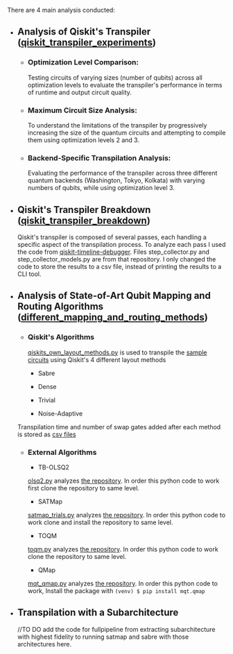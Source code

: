 There are 4 main analysis conducted:

- ## Analysis of Qiskit's Transpiler ([qiskit_transpiler_experiments](qiskit_transpiler_experiments))
  
  - ### Optimization Level Comparison:
    Testing circuits of varying sizes (number of qubits) across all optimization levels to evaluate the transpiler's performance in terms of runtime and output circuit quality.

  - ### Maximum Circuit Size Analysis:
    To understand the limitations of the transpiler by progressively increasing the size of the quantum circuits and attempting to compile them using optimization levels 2 and 3.
 
  - ### Backend-Specific Transpilation Analysis:
    Evaluating the performance of the transpiler across three different quantum backends (Washington, Tokyo, Kolkata) with varying numbers of qubits, while using optimization level 3.

- ## Qiskit's Transpiler Breakdown ([qiskit_transpiler_breakdown](qiskit_transpiler_breakdown))

  Qiskit's transpiler is composed of several passes, each handling a specific aspect of the transpilation process. To analyze each pass I used the code from
[qiskit-timeline-debugger](https://github.com/TheGupta2012/qiskit-timeline-debugger). Files step_collector.py and step_collector_models.py are from that repository.
I only changed the code to store the results to a csv file, instead of printing the results to a CLI tool.

- ## Analysis of State-of-Art Qubit Mapping and Routing Algorithms ([different_mapping_and_routing_methods](different_mapping_and_routing_methods))

  - ### Qiskit's Algorithms
    [qiskits_own_layout_methods.py](different_mapping_and_routing_methods/qiskits_own_layout_methods.py) is used to transpile the [sample circuits](different_mapping_and_routing_methods/sample_circuits)
  using Qiskit's 4 different layout methods
    
     - Sabre
   
     - Dense
   
     - Trivial
   
     - Noise-Adaptive

  Transpilation time and number of swap gates added after each method is stored as [csv files](different_mapping_and_routing_methods/csv_outputs)
  
  - ### External Algorithms
  
    - TB-OLSQ2
    
    [olsq2.py](different_mapping_and_routing_methods/olsq2/olsq2.py) analyzes [the repository](https://github.com/UCLA-VAST/OLSQ2).
    In order this python code to work first clone the repository to same level.
      
    - SATMap
   
    [satmap_trials.py](different_mapping_and_routing_methods/satmap/satmap_trials.py) analyzes [the repository](https://github.com/qqq-wisc/satmap).
    In order this python code to work clone and install the repository to same level. 
      
    - TOQM
   
    [toqm.py](different_mapping_and_routing_methods/toqm/toqm.py) analyzes [the repository](https://github.com/qqq-wisc/satmap).
    In order this python code to work clone the repository to same level. 
      
    - QMap
   
    [mqt_qmap.py](different_mapping_and_routing_methods/mqt_qmap.py) analyzes [the repository]([https://github.com/qqq-wisc/satmap](https://github.com/cda-tum/mqt-qmap)).
    In order this python code to work, Install the package with `(venv) $ pip install mqt.qmap`
      
- ## Transpilation with a Subarchitecture

  //TO DO add the code for fullpipeline from extracting subarchitecture with highest fidelity to running satmap and sabre with those architectures here.

